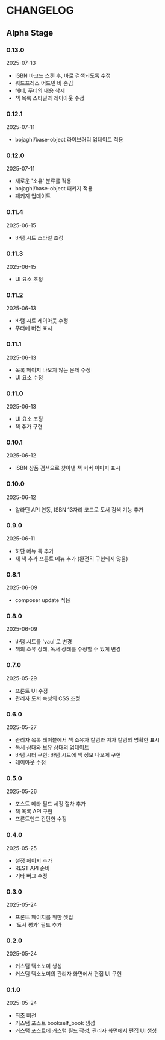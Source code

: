 # CHANGELOG

## Alpha Stage

### 0.13.0

2025-07-13

- ISBN 바코드 스캔 후, 바로 검색되도록 수정
- 워드프레스 어드민 바 숨김
- 헤더, 푸터의 내용 삭제
- 책 목록 스타일과 레이아웃 수정

### 0.12.1

2025-07-11

- bojaghi/base-object 라이브러리 업데이트 적용

### 0.12.0

2025-07-11

- 새로운 '소유' 분류를 적용
- bojaghi/base-object 패키지 적용
- 패키지 업데이트

### 0.11.4

2025-06-15

- 바텀 시트 스타일 조정

### 0.11.3

2025-06-15

- UI 요소 조정

### 0.11.2

2025-06-13

- 바텀 시트 레이아웃 수정
- 푸터에 버전 표시

### 0.11.1

2025-06-13

- 목록 페이지 나오지 않는 문제 수정
- UI 요소 수정

### 0.11.0

2025-06-13

- UI 요소 조정
- 책 추가 구현

### 0.10.1

2025-06-12

- ISBN 상품 검색으로 찾아낸 책 커버 이미지 표시

### 0.10.0

2025-06-12

- 알라딘 API 연동, ISBN 13자리 코드로 도서 검색 기능 추가

### 0.9.0

2025-06-11

- 하단 메뉴 독 추가
- 새 책 추가 프론트 메뉴 추가 (완전히 구현되지 않음)

### 0.8.1

2025-06-09

- composer update 적용

### 0.8.0

2025-06-09

- 바텀 시트를 'vaul'로 변경
- 책의 소유 상태, 독서 상태를 수정할 수 있게 변경

### 0.7.0

2025-05-29

- 프론트 UI 수정
- 관리자 도서 속성의 CSS 조정

### 0.6.0

2025-05-27

- 관리자 목록 테이블에서 책 소유자 칼럼과 저자 칼럼의 명확한 표시
- 독서 상태와 보유 상태의 업데이트
- 바텀 시터 구현: 바텀 시트에 책 정보 나오게 구현
- 레이아웃 수정

### 0.5.0

2025-05-26

- 포스트 메타 필드 세정 절차 추가
- 책 목록 API 구현
- 프론트엔드 간단한 수정

### 0.4.0

2025-05-25

- 설정 페이지 추가
- REST API 준비
- 기타 버그 수정

### 0.3.0

2025-05-24

- 프론트 페이지를 위한 셋업
- '도서 평가' 필드 추가

### 0.2.0

2025-05-24

- 커스텀 택소노미 생성
- 커스텀 택소노미의 관리자 화면에서 편집 UI 구현

### 0.1.0

2025-05-24

- 최초 버전
- 커스텀 포스트 bookself_book 생성
- 커스텀 포스트에 커스텀 필드 작성, 관리자 화면에서 편집 UI 생성
